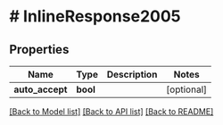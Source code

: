 # # InlineResponse2005

## Properties

Name | Type | Description | Notes
------------ | ------------- | ------------- | -------------
**auto_accept** | **bool** |  | [optional]

[[Back to Model list]](../../README.md#models) [[Back to API list]](../../README.md#endpoints) [[Back to README]](../../README.md)
